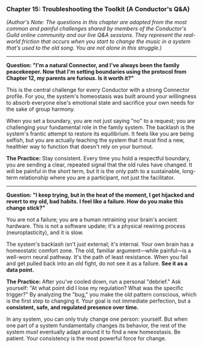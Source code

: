 ### **Chapter 15: Troubleshooting the Toolkit (A Conductor's Q&A)**

*(Author's Note: The questions in this chapter are adapted from the most common and painful challenges shared by members of the Conductor's Guild online community and our live Q&A sessions. They represent the real-world friction that occurs when you start to change the music in a system that's used to the old song. You are not alone in this struggle.)*

---

**Question: "I'm a natural Connector, and I've always been the family peacekeeper. Now that I'm setting boundaries using the protocol from Chapter 12, my parents are furious. Is it worth it?"**

This is the central challenge for every Conductor with a strong Connector profile. For you, the system's homeostasis was built around your willingness to absorb everyone else's emotional state and sacrifice your own needs for the sake of group harmony.

When you set a boundary, you are not just saying "no" to a request; you are challenging your fundamental role in the family system. The backlash is the system's frantic attempt to restore its equilibrium. It feels like you are being selfish, but you are actually teaching the system that it must find a new, healthier way to function that doesn't rely on your burnout.

**The Practice:**
Stay consistent. Every time you hold a respectful boundary, you are sending a clear, repeated signal that the old rules have changed. It will be painful in the short term, but it is the only path to a sustainable, long-term relationship where you are a participant, not just the facilitator.

---

**Question: "I keep trying, but in the heat of the moment, I get hijacked and revert to my old, bad habits. I feel like a failure. How do you make this change stick?"**

You are not a failure; you are a human retraining your brain's ancient hardware. This is not a software update; it's a physical rewiring process (neuroplasticity), and it is slow.

The system's backlash isn't just external; it's internal. Your own brain has a homeostatic comfort zone. The old, familiar argument—while painful—is a well-worn neural pathway. It's the path of least resistance. When you fail and get pulled back into an old fight, do not see it as a failure. **See it as a data point.**

**The Practice:**
After you've cooled down, run a personal "debrief." Ask yourself: "At what point did I lose my regulation? What was the specific trigger?" By analyzing the "bug," you make the old pattern conscious, which is the first step to changing it. Your goal is not immediate perfection, but a **consistent, safe, and regulated presence over time.**

In any system, you can only truly change one person: yourself. But when one part of a system fundamentally changes its behavior, the rest of the system *must* eventually adapt around it to find a new homeostasis. Be patient. Your consistency is the most powerful force for change.
      